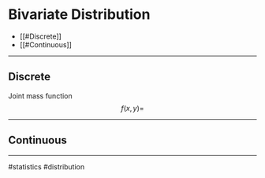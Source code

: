 # Bivariate Distribution

- [[#Discrete]]
- [[#Continuous]]

---
## Discrete
Joint mass function
$$
f(x, y) = 
$$

---

## Continuous

---
#statistics #distribution